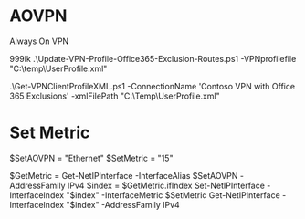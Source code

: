 # AOVPN
Always On VPN

999ik
.\Update-VPN-Profile-Office365-Exclusion-Routes.ps1 -VPNprofilefile "C:\temp\UserProfile.xml"

.\Get-VPNClientProfileXML.ps1 -ConnectionName 'Contoso VPN with Office 365 Exclusions' -xmlFilePath "C:\Temp\UserProfile.xml"

# Set Metric
$SetAOVPN = "Ethernet"
$SetMetric = "15"

$GetMetric = Get-NetIPInterface -InterfaceAlias $SetAOVPN -AddressFamily IPv4
$index = $GetMetric.ifIndex
Set-NetIPInterface -InterfaceIndex "$index" -InterfaceMetric $SetMetric
Get-NetIPInterface -InterfaceIndex "$index" -AddressFamily IPv4
